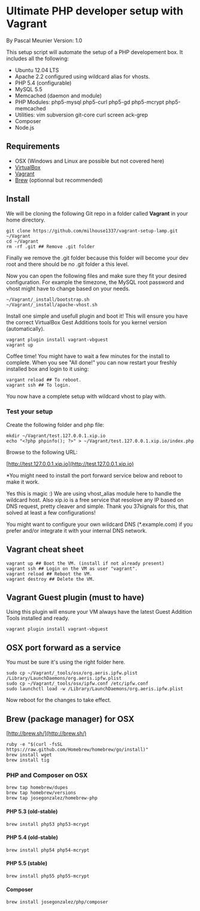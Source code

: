 # Ultimate PHP developer setup with Vagrant

By Pascal Meunier
Version: 1.0

This setup script will automate the setup of a PHP developement box. It includes all the following:

- Ubuntu 12.04 LTS
- Apache 2.2 configured using wildcard alias for vhosts.
- PHP 5.4 (configurable)
- MySQL 5.5
- Memcached (daemon and module)
- PHP Modules: php5-mysql php5-curl php5-gd php5-mcrypt php5-memcached
- Utilities: vim subversion git-core curl screen ack-grep
- Composer
- Node.js

## Requirements

- OSX (Windows and Linux are possible but not covered here)
- [VirtualBox](https://www.virtualbox.org/wiki/Downloads)
- [Vagrant](http://www.vagrantup.com/)
- [Brew](http://brew.sh/) (optionnal but recommended)

## Install

We will be cloning the following Git repo in a folder called **Vagrant** in your home directory. 

	git clone https://github.com/milhouse1337/vagrant-setup-lamp.git ~/Vagrant
	cd ~/Vagrant
	rm -rf .git ## Remove .git folder

Finally we remove the .git folder because this folder will become your dev root and there should be no .git folder a this level.

Now you can open the following files and make sure they fit your desired configuration. For example the timezone, the MySQL root password and vhost might have to change based on your needs. 

	~/Vagrant/_install/bootstrap.sh
	~/Vagrant/_install/apache-vhost.sh

Install one simple and usefull plugin and boot it! This will ensure you have the correct VirtualBox Gest Additions tools for you kernel version (automatically).

	vagrant plugin install vagrant-vbguest
	vagrant up

Coffee time! You might have to wait a few minutes for the install to complete. When you see "All done!" you can now restart your freshly installed box and login to it using:

	vargant reload ## To reboot.
	vagrant ssh ## To login.

You now have a complete setup with wildcard vhost to play with.

### Test your setup

Create the following folder and php file: 

	mkdir ~/Vagrant/test.127.0.0.1.xip.io
	echo "<?php phpinfo(); ?>" > ~/Vagrant/test.127.0.0.1.xip.io/index.php

Browse to the following URL:

[http://test.127.0.0.1.xip.io](http://test.127.0.0.1.xip.io)  

*You might need to install the port forward service below and reboot to make it work.

Yes this is magic :) We are using vhost_alias module here to handle the wildcard host. Also xip.io is a free service that resolove any IP based on DNS request, pretty cleaver and simple. Thank you 37signals for this, that solved at least a few configurations!

You might want to configure your own wildcard DNS (*.example.com) if you prefer and/or integrate it with your internal DNS network.

## Vagrant cheat sheet

	vagrant up ## Boot the VM. (install if not already present)
	vagrant ssh ## Login on the VM as user "vagrant".
	vagrant reload ## Reboot the VM.
	vagrant destroy ## Delete the VM.

## Vagrant Guest plugin (must to have)

Using this plugin will ensure your VM always have the latest Guest Addition Tools installed and ready.

	vagrant plugin install vagrant-vbguest

## OSX port forward as a service

You must be sure it's using the right folder here.

	sudo cp ~/Vagrant/_tools/osx/org.aeris.ipfw.plist /Library/LaunchDaemons/org.aeris.ipfw.plist
	sudo cp ~/Vagrant/_tools/osx/ipfw.conf /etc/ipfw.conf
	sudo launchctl load -w /Library/LaunchDaemons/org.aeris.ipfw.plist
	
Now reboot for the changes to take effect.

## Brew (package manager) for OSX

[http://brew.sh/](http://brew.sh/)

	ruby -e "$(curl -fsSL https://raw.github.com/Homebrew/homebrew/go/install)"
	brew install wget
	brew install tig

### PHP and Composer on OSX

	brew tap homebrew/dupes
	brew tap homebrew/versions
	brew tap josegonzalez/homebrew-php

#### PHP 5.3 (old-stable)

	brew install php53 php53-mcrypt

#### PHP 5.4 (old-stable)

	brew install php54 php54-mcrypt

#### PHP 5.5 (stable)

	brew install php55 php55-mcrypt

#### Composer

	brew install josegonzalez/php/composer


